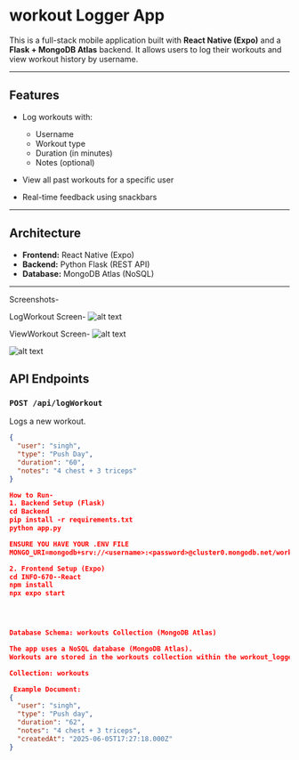 # workout Logger App

This is a full-stack mobile application built with **React Native (Expo)** and a **Flask + MongoDB Atlas** backend. It allows users to log their workouts and view workout history by username.

---

##  Features

- Log workouts with:
  - Username
  - Workout type
  - Duration (in minutes)
  - Notes (optional)

- View all past workouts for a specific user

- Real-time feedback using snackbars

---

##  Architecture

- **Frontend:** React Native (Expo)
- **Backend:** Python Flask (REST API)
- **Database:** MongoDB Atlas (NoSQL)

---
Screenshots-

LogWorkout Screen-
![alt text](image.png)

ViewWorkout Screen-
![alt text](image-1.png)

![alt text](image-2.png)

##  API Endpoints

### `POST /api/logWorkout`

Logs a new workout.

```json
{
  "user": "singh",
  "type": "Push Day",
  "duration": "60",
  "notes": "4 chest + 3 triceps"
}

How to Run-
1. Backend Setup (Flask)
cd Backend
pip install -r requirements.txt
python app.py

ENSURE YOU HAVE YOUR .ENV FILE
MONGO_URI=mongodb+srv://<username>:<password>@cluster0.mongodb.net/workout_logger?retryWrites=true&w=majority

2. Frontend Setup (Expo)
cd INFO-670--React
npm install
npx expo start




Database Schema: workouts Collection (MongoDB Atlas)

The app uses a NoSQL database (MongoDB Atlas).
Workouts are stored in the workouts collection within the workout_logger database.

Collection: workouts

 Example Document:
{
  "user": "singh",
  "type": "Push day",
  "duration": "62",
  "notes": "4 chest + 3 triceps",
  "createdAt": "2025-06-05T17:27:18.000Z"
}
